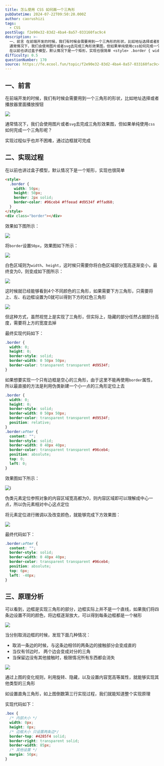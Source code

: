 ```yaml
---
title: 怎么使用 CSS 如何画一个三角形
pubDatetime: 2024-07-22T09:50:20.000Z
author: caorushizi
tags:
  - CSS
postSlug: f2e90e32-83d2-4ba4-8a57-033160fac9c4
description: >-
  一、前言 在前端开发的时候，我们有时候会需要用到一个三角形的形状，比如地址选择或者播放器里面播放按钮
  通常情况下，我们会使用图片或者svg去完成三角形效果图，但如果单纯使用css如何完成一个三角形呢？ 实现过程似乎也并不困难，通过边框就可完成 二、实现过程
  在以前也讲过盒子模型，默认情况下是一个矩形，实现也很简单 <style> .border { width: 50px; height: 50p
difficulty: 0.5
questionNumber: 170
source: https://fe.ecool.fun/topic/f2e90e32-83d2-4ba4-8a57-033160fac9c4
---
```


## 一、前言

在前端开发的时候，我们有时候会需要用到一个三角形的形状，比如地址选择或者播放器里面播放按钮

![](https://static.ecool.fun//article/e03c3216-c02f-4db0-bab4-af2bf2fc06ad.png)

通常情况下，我们会使用图片或者`svg`去完成三角形效果图，但如果单纯使用`css`如何完成一个三角形呢？

实现过程似乎也并不困难，通过边框就可完成

## 二、实现过程

在以前也讲过盒子模型，默认情况下是一个矩形，实现也很简单

```html
<style>
  .border {
    width: 50px;
    height: 50px;
    border: 2px solid;
    border-color: #96ceb4 #ffeead #d9534f #ffad60;
  }
</style>
<div class="border"></div>
```

效果如下图所示：

![](https://static.ecool.fun//article/8faa7df8-ff57-4794-b4d3-c119d619e5ad.png)

将`border`设置`50px`，效果图如下所示：

![](https://static.ecool.fun//article/9c5c4e9d-702b-4f81-8c21-7e32ced1f576.png)

白色区域则为`width`、`height`，这时候只需要你将白色区域部分宽高逐渐变小，最终变为0，则变成如下图所示：

![](https://static.ecool.fun//article/5f9da9b5-c4de-42d0-8690-f0e74d76ea04.png)

这时候就已经能够看到4个不同颜色的三角形，如果需要下方三角形，只需要将上、左、右边框设置为0就可以得到下方的红色三角形

![](https://static.vue-js.com/2afaa030-a27a-11eb-85f6-6fac77c0c9b3.png)

但这种方式，虽然视觉上是实现了三角形，但实际上，隐藏的部分任然占据部分高度，需要将上方的宽度去掉

最终实现代码如下：

```css
.border {
  width: 0;
  height: 0;
  border-style: solid;
  border-width: 0 50px 50px;
  border-color: transparent transparent #d9534f;
}
```

如果想要实现一个只有边框是空心的三角形，由于这里不能再使用`border`属性，所以最直接的方法是利用伪类新建一个小一点的三角形定位上去

```css
.border {
  width: 0;
  height: 0;
  border-style: solid;
  border-width: 0 50px 50px;
  border-color: transparent transparent #d9534f;
  position: relative;
}
.border:after {
  content: "";
  border-style: solid;
  border-width: 0 40px 40px;
  border-color: transparent transparent #96ceb4;
  position: absolute;
  top: 0;
  left: 0;
}
```

效果图如下所示：

![i](https://static.ecool.fun//article/bd31c2c5-0104-4ef0-b054-519e3df72afc.png)

伪类元素定位参照对象的内容区域宽高都为0，则内容区域即可以理解成中心一点，所以伪元素相对中心这点定位

将元素定位进行微调以及改变颜色，就能够完成下方效果图：

![](https://static.ecool.fun//article/adbfd4c3-276a-4407-b08f-711bb65f809e.png)

最终代码如下：

```css
.border:after {
  content: "";
  border-style: solid;
  border-width: 0 40px 40px;
  border-color: transparent transparent #96ceb4;
  position: absolute;
  top: 6px;
  left: -40px;
}
```

## 三、原理分析

可以看到，边框是实现三角形的部分，边框实际上并不是一个直线，如果我们将四条边设置不同的颜色，将边框逐渐放大，可以得到每条边框都是一个梯形

![](https://static.ecool.fun//article/856cb9da-ec73-48cc-b457-9e0f994d48a4.png)

当分别取消边框的时候，发现下面几种情况：

- 取消一条边的时候，与这条边相邻的两条边的接触部分会变成直的
- 当仅有邻边时， 两个边会变成对分的三角
- 当保留边没有其他接触时，极限情况所有东西都会消失

![](https://static.ecool.fun//article/e5f027de-aea2-4db6-9e51-4a4e6b17070c.png)

通过上图的变化规则，利用旋转、隐藏，以及设置内容宽高等属性，就能够实现其他类型的三角形

如设置直角三角形，如上图倒数第三行实现过程，我们就能知道整个实现原理

实现代码如下：

```css
.box {
  /* 内部大小 */
  width: 0px;
  height: 0px;
  /* 边框大小 只设置两条边*/
  border-top: #4285f4 solid;
  border-right: transparent solid;
  border-width: 85px;
  /* 其他设置 */
  margin: 50px;
}
```
